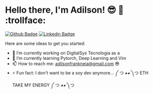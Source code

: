 # Hello there, I'm Adilson! :sunglasses: :rocket: :trollface:

<!--
**Adilsitos/Adilsitos** is a ✨ _special_ ✨ repository because its `README.md` (this file) appears on your GitHub profile.
-->
[![Github Badge](https://img.shields.io/badge/-Github-000?style=flat-square&logo=Github&logoColor=white&link=https://github.com/Adilsitos)](https://github.com/Adilsitos)
[![Linkedin Badge](https://img.shields.io/badge/-LinkedIn-blue?style=flat-square&logo=Linkedin&logoColor=white&link=https://www.linkedin.com/in/adilson-f-6b7825134/)](https://www.linkedin.com/in/adilson-f-6b7825134/)

Here are some ideas to get you started:

- 🔭 I’m currently working on DigitalSys Tecnologia as a 
- 🌱 I’m currently learning Pytorch, Deep Learning and Vim 
- 📫 How to reach me: adilsonfrankneia@gmail.com  :sunglasses:
- ⚡ Fun fact: I don't want to be a soy dev anymore... ༼ つ ◕◕ ༽つ ETH TAKE MY ENERGY ༼ つ ◕◕ ༽つ


